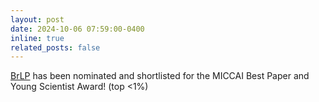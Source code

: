 ```yaml
---
layout: post
date: 2024-10-06 07:59:00-0400
inline: true
related_posts: false
---
```


[BrLP](https://github.com/LemuelPuglisi/BrLP) has been nominated and shortlisted for the MICCAI Best Paper and Young Scientist Award! (top <1%)